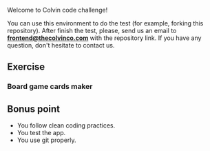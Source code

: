 Welcome to Colvin code challenge!

You can use this environment to do the test (for example, forking this repository). After finish the test, please, send us an email to **frontend@thecolvinco.com** with the repository link. If you have any question, don't hesitate to contact us.

## Exercise

### Board game cards maker

## Bonus point

- You follow clean coding practices.
- You test the app.
- You use git properly.
